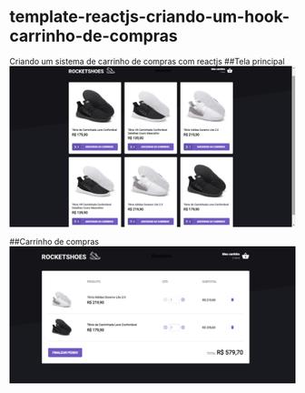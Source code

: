 # template-reactjs-criando-um-hook-carrinho-de-compras
Criando um sistema de carrinho de compras com reactjs
##Tela principal
<img src="/src/assets/images/rocketshoes.png" alt="RocketShoes">

##Carrinho de compras
<img src="/src/assets/images/rocketshoes-carrinho.png" alt="RocketShoes">
